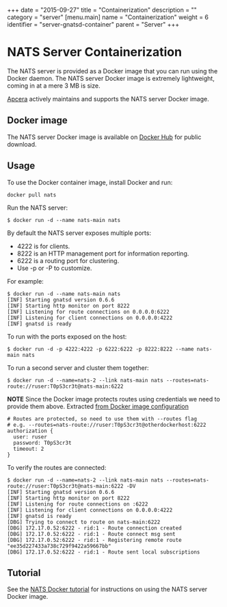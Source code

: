 +++
date = "2015-09-27"
title = "Containerization"
description = ""
category = "server"
[menu.main]
  name = "Containerization"
  weight = 6
  identifier = "server-gnatsd-container"
  parent = "Server"
+++

# NATS Server Containerization

The NATS server is provided as a Docker image that you can run using the Docker daemon. The NATS server Docker image is extremely lightweight, coming in at a mere 3 MB is size.

[Apcera](http://www.apcera.com/) actively maintains and supports the NATS server Docker image.

## Docker image

The NATS server Docker image is available on [Docker Hub](https://hub.docker.com/_/nats/) for public download.

## Usage

To use the Docker container image, install Docker and run:

```
docker pull nats
```

Run the NATS server:

```
$ docker run -d --name nats-main nats
```

By default the NATS server exposes multiple ports:

- 4222 is for clients.
- 8222 is an HTTP management port for information reporting.
- 6222 is a routing port for clustering.
- Use -p or -P to customize.

For example:

```
$ docker run -d --name nats-main nats
[INF] Starting gnatsd version 0.6.6
[INF] Starting http monitor on port 8222
[INF] Listening for route connections on 0.0.0.0:6222
[INF] Listening for client connections on 0.0.0.0:4222
[INF] gnatsd is ready
```

To run with the ports exposed on the host:

```
$ docker run -d -p 4222:4222 -p 6222:6222 -p 8222:8222 --name nats-main nats
```

To run a second server and cluster them together:

```
$ docker run -d --name=nats-2 --link nats-main nats --routes=nats-route://ruser:T0pS3cr3t@nats-main:6222
```

**NOTE** Since the Docker image protects routes using credentials we need to provide them above. Extracted [from Docker image configuration](https://github.com/nats-io/nats-docker/blob/master/gnatsd.conf#L16-L20)
```
# Routes are protected, so need to use them with --routes flag
# e.g. --routes=nats-route://ruser:T0pS3cr3t@otherdockerhost:6222
authorization {
  user: ruser
  password: T0pS3cr3t
  timeout: 2
}
```

To verify the routes are connected:

```
$ docker run -d --name=nats-2 --link nats-main nats --routes=nats-route://ruser:T0pS3cr3t@nats-main:6222 -DV
[INF] Starting gnatsd version 0.6.6
[INF] Starting http monitor on port 8222
[INF] Listening for route connections on :6222
[INF] Listening for client connections on 0.0.0.0:4222
[INF] gnatsd is ready
[DBG] Trying to connect to route on nats-main:6222
[DBG] 172.17.0.52:6222 - rid:1 - Route connection created
[DBG] 172.17.0.52:6222 - rid:1 - Route connect msg sent
[DBG] 172.17.0.52:6222 - rid:1 - Registering remote route "ee35d227433a738c729f9422a59667bb"
[DBG] 172.17.0.52:6222 - rid:1 - Route sent local subscriptions
```

## Tutorial

See the [NATS Docker tutorial](/documentation/tutorials/gnatsd-docker/) for instructions on using the NATS server Docker image.

